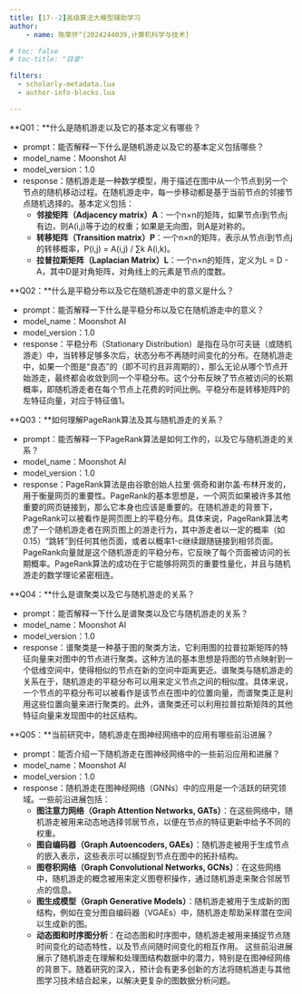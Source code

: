 ```yaml
---
title: [17--2]高级算法大模型辅助学习
author:
    - name: 陈荣怀^[2024244039,计算机科学与技术]

# toc: false
# toc-title: "目录"

filters:
  - scholarly-metadata.lua
  - author-info-blocks.lua

---
```


**Q01：**什么是随机游走以及它的基本定义有哪些？

- prompt：能否解释一下什么是随机游走以及它的基本定义包括哪些？
- model_name：Moonshot AI
- model_version：1.0
- response：随机游走是一种数学模型，用于描述在图中从一个节点到另一个节点的随机移动过程。在随机游走中，每一步移动都是基于当前节点的邻接节点随机选择的。基本定义包括：
  - **邻接矩阵（Adjacency matrix）A**：一个n×n的矩阵，如果节点i到节点j有边，则A(i,j)等于边的权重；如果是无向图，则A是对称的。
  - **转移矩阵（Transition matrix）P**：一个n×n的矩阵，表示从节点i到节点j的转移概率，P(i,j) = A(i,j) / ∑k A(i,k)。
  - **拉普拉斯矩阵（Laplacian Matrix）L**：一个n×n的矩阵，定义为L = D - A，其中D是对角矩阵，对角线上的元素是节点的度数。

**Q02：**什么是平稳分布以及它在随机游走中的意义是什么？

- prompt：能否解释一下什么是平稳分布以及它在随机游走中的意义？
- model_name：Moonshot AI
- model_version：1.0
- response：平稳分布（Stationary Distribution）是指在马尔可夫链（或随机游走）中，当转移足够多次后，状态分布不再随时间变化的分布。在随机游走中，如果一个图是“良态”的（即不可约且非周期的），那么无论从哪个节点开始游走，最终都会收敛到同一个平稳分布。这个分布反映了节点被访问的长期概率，即随机游走者在每个节点上花费的时间比例。平稳分布是转移矩阵P的左特征向量，对应于特征值1。

**Q03：**如何理解PageRank算法及其与随机游走的关系？

- prompt：能否解释一下PageRank算法是如何工作的，以及它与随机游走的关系？
- model_name：Moonshot AI
- model_version：1.0
- response：PageRank算法是由谷歌创始人拉里·佩奇和谢尔盖·布林开发的，用于衡量网页的重要性。PageRank的基本思想是，一个网页如果被许多其他重要的网页链接到，那么它本身也应该是重要的。在随机游走的背景下，PageRank可以被看作是网页图上的平稳分布。具体来说，PageRank算法考虑了一个随机游走者在网页图上的游走行为，其中游走者以一定的概率（如0.15）“跳转”到任何其他页面，或者以概率1-c继续跟随链接到相邻页面。PageRank向量就是这个随机游走的平稳分布，它反映了每个页面被访问的长期概率。PageRank算法的成功在于它能够将网页的重要性量化，并且与随机游走的数学理论紧密相连。

**Q04：**什么是谱聚类以及它与随机游走的关系？

- prompt：能否解释一下什么是谱聚类以及它与随机游走的关系？
- model_name：Moonshot AI
- model_version：1.0
- response：谱聚类是一种基于图的聚类方法，它利用图的拉普拉斯矩阵的特征向量来对图中的节点进行聚类。这种方法的基本思想是将图的节点映射到一个低维空间中，使得相似的节点在新的空间中距离更近。谱聚类与随机游走的关系在于，随机游走的平稳分布可以用来定义节点之间的相似度。具体来说，一个节点的平稳分布可以被看作是该节点在图中的位置向量，而谱聚类正是利用这些位置向量来进行聚类的。此外，谱聚类还可以利用拉普拉斯矩阵的其他特征向量来发现图中的社区结构。

**Q05：**当前研究中，随机游走在图神经网络中的应用有哪些前沿进展？

- prompt：能否介绍一下随机游走在图神经网络中的一些前沿应用和进展？
- model_name：Moonshot AI
- model_version：1.0
- response：随机游走在图神经网络（GNNs）中的应用是一个活跃的研究领域。一些前沿进展包括：
  - **图注意力网络（Graph Attention Networks, GATs）**：在这些网络中，随机游走被用来动态地选择邻居节点，以便在节点的特征更新中给予不同的权重。
  - **图自编码器（Graph Autoencoders, GAEs）**：随机游走被用于生成节点的嵌入表示，这些表示可以捕捉到节点在图中的拓扑结构。
  - **图卷积网络（Graph Convolutional Networks, GCNs）**：在这些网络中，随机游走的概念被用来定义图卷积操作，通过随机游走来聚合邻居节点的信息。
  - **图生成模型（Graph Generative Models）**：随机游走被用于生成新的图结构，例如在变分图自编码器（VGAEs）中，随机游走帮助采样潜在空间以生成新的图。
  - **动态图和时序图分析**：在动态图和时序图中，随机游走被用来捕捉节点随时间变化的动态特性，以及节点间随时间变化的相互作用。 这些前沿进展展示了随机游走在理解和处理图结构数据中的潜力，特别是在图神经网络的背景下。随着研究的深入，预计会有更多创新的方法将随机游走与其他图学习技术结合起来，以解决更复杂的图数据分析问题。
